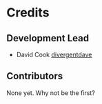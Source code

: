 # Credits

## Development Lead

- David Cook [divergentdave](https://github.com/divergentdave)

## Contributors

None yet. Why not be the first?